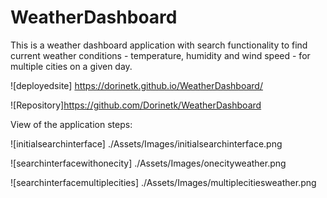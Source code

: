 # WeatherDashboard
This is a weather dashboard application with search functionality to find current weather conditions - temperature, humidity and wind speed - for multiple cities on a given day. 

![deployedsite] https://dorinetk.github.io/WeatherDashboard/

![Repository]https://github.com/Dorinetk/WeatherDashboard 

View of the application steps:

![initialsearchinterface] ./Assets/Images/initialsearchinterface.png

![searchinterfacewithonecity] ./Assets/Images/onecityweather.png

![searchinterfacemultiplecities] ./Assets/Images/multiplecitiesweather.png